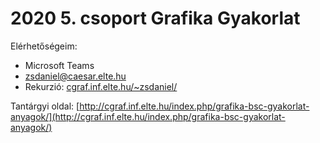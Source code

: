 # 2020 5. csoport Grafika Gyakorlat

Elérhetőségeim:
 * Microsoft Teams
 * zsdaniel@caesar.elte.hu
 * Rekurzió: [cgraf.inf.elte.hu/~zsdaniel/](cgraf.inf.elte.hu/~zsdaniel/)

Tantárgyi oldal: [http://cgraf.inf.elte.hu/index.php/grafika-bsc-gyakorlat-anyagok/](http://cgraf.inf.elte.hu/index.php/grafika-bsc-gyakorlat-anyagok/)
